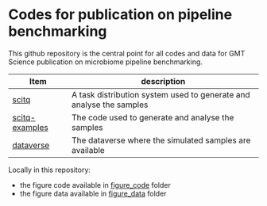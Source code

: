 # Codes for publication on pipeline benchmarking

This github repository is the central point for all codes and data for GMT Science publication on microbiome pipeline benchmarking.

Item|description
--|--
[scitq](https://github.com/gmtsciencedev/scitq)|A task distribution system used to generate and analyse the samples
[scitq-examples](https://github.com/gmtsciencedev/scitq-examples)|The code used to generate and analyse the samples
[dataverse](#)|The dataverse where the simulated samples are available

Locally in this repository:

- the figure code available in [figure_code](./figure_code) folder
- the figure data available in [figure_data](./figure_data) folder